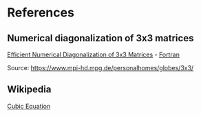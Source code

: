 # References
## Numerical diagonalization of 3x3 matrices
[Efficient Numerical Diagonalization of 3x3 Matrices](https://github.com/PDCNotes/CubicPolynomial/blob/main/References/Efficient%20Numerical%20Diagonalization%20of%203x3%20Matrices.pdf) - [Fortran](https://github.com/PDCNotes/CubicPolynomial/blob/main/References/3x3-F.tar.gz)

Source: https://www.mpi-hd.mpg.de/personalhomes/globes/3x3/

## Wikipedia
[Cubic Equation](https://en.wikipedia.org/wiki/Cubic_equation)
